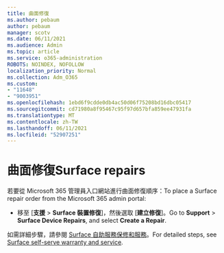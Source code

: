 ```yaml
---
title: 曲面修復
ms.author: pebaum
author: pebaum
manager: scotv
ms.date: 06/11/2021
ms.audience: Admin
ms.topic: article
ms.service: o365-administration
ROBOTS: NOINDEX, NOFOLLOW
localization_priority: Normal
ms.collection: Adm_O365
ms.custom:
- "11648"
- "9003951"
ms.openlocfilehash: 1ebd6f9cdde0db4ac50d06f75208bd16dbc05417
ms.sourcegitcommit: cd71980a8f95467c95f97d657bfa859ee47931fa
ms.translationtype: MT
ms.contentlocale: zh-TW
ms.lasthandoff: 06/11/2021
ms.locfileid: "52907251"
---
```

# <a name="surface-repairs"></a><span data-ttu-id="9d038-102">曲面修復</span><span class="sxs-lookup"><span data-stu-id="9d038-102">Surface repairs</span></span>

<span data-ttu-id="9d038-103">若要從 Microsoft 365 管理員入口網站進行曲面修復順序：</span><span class="sxs-lookup"><span data-stu-id="9d038-103">To place a Surface repair order from the Microsoft 365 admin portal:</span></span>

- <span data-ttu-id="9d038-104">移至 [**支援**  >  **Surface 裝置修復**]，然後選取 [**建立修復**]。</span><span class="sxs-lookup"><span data-stu-id="9d038-104">Go to **Support** > **Surface Device Repairs**, and select **Create a Repair**.</span></span> 

<span data-ttu-id="9d038-105">如需詳細步驟，請參閱 [Surface 自助服務保修和服務](/surface/self-serve-warranty-service)。</span><span class="sxs-lookup"><span data-stu-id="9d038-105">For detailed steps, see [Surface self-serve warranty and service](/surface/self-serve-warranty-service).</span></span>